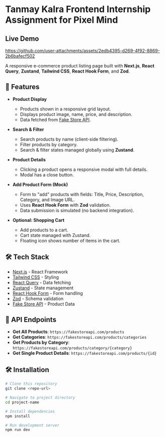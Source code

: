 # Tanmay Kalra Frontend Internship Assignment for Pixel Mind

## Live Demo

https://github.com/user-attachments/assets/2edb4395-d269-4f92-8869-2b6bafecf502




A responsive e-commerce product listing page built with **Next.js**, **React Query**, **Zustand**, **Tailwind CSS**, **React Hook Form**, and **Zod**.

## 🚀 Features

- **Product Display**
  - Products shown in a responsive grid layout.
  - Displays product image, name, price, and description.
  - Data fetched from [Fake Store API](https://fakestoreapi.com/).

- **Search & Filter**
  - Search products by name (client-side filtering).
  - Filter products by category.
  - Search & filter states managed globally using **Zustand**.

- **Product Details**
  - Clicking a product opens a responsive modal with full details.
  - Modal has a close button.

- **Add Product Form (Mock)**
  - Form to "add" products with fields: Title, Price, Description, Category, and Image URL.
  - Uses **React Hook Form** with **Zod** validation.
  - Data submission is simulated (no backend integration).

- **Optional: Shopping Cart**
  - Add products to a cart.
  - Cart state managed with Zustand.
  - Floating icon shows number of items in the cart.

## 🛠️ Tech Stack
- [Next.js](https://nextjs.org/) - React Framework
- [Tailwind CSS](https://tailwindcss.com/) - Styling
- [React Query](https://tanstack.com/query/latest) - Data fetching
- [Zustand](https://zustand-demo.pmnd.rs/) - State management
- [React Hook Form](https://react-hook-form.com/) - Form handling
- [Zod](https://zod.dev/) - Schema validation
- [Fake Store API](https://fakestoreapi.com/) - Product Data


## 🔗 API Endpoints
- **Get All Products**: `https://fakestoreapi.com/products`
- **Get Categories**: `https://fakestoreapi.com/products/categories`
- **Get Products by Category**: `https://fakestoreapi.com/products/category/{category}`
- **Get Single Product Details**: `https://fakestoreapi.com/products/{id}`

## 🛠️ Installation

```bash
# Clone this repository
git clone <repo-url>

# Navigate to project directory
cd project-name

# Install dependencies
npm install

# Run development server
npm run dev
